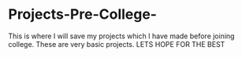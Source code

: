 # Projects-Pre-College-
This is where I will save my projects which I have made before joining college.
These are very basic projects.
LETS HOPE FOR THE BEST